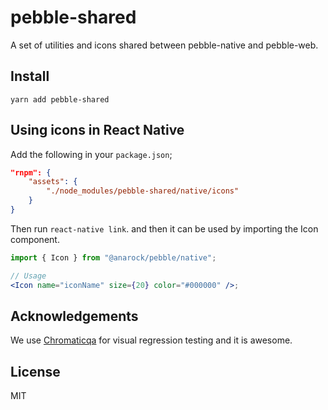 # pebble-shared

A set of utilities and icons shared between pebble-native and pebble-web.

## Install

```
yarn add pebble-shared
```

## Using icons in React Native

Add the following in your `package.json`;

```json
"rnpm": {
    "assets": {
        "./node_modules/pebble-shared/native/icons"
    }
}
```

Then run `react-native link`.
and then it can be used by importing the Icon component.

```jsx
import { Icon } from "@anarock/pebble/native";

// Usage
<Icon name="iconName" size={20} color="#000000" />;
```

## Acknowledgements

We use [Chromaticqa](https://www.chromaticqa.com/) for visual regression testing and it is awesome.

## License

MIT
